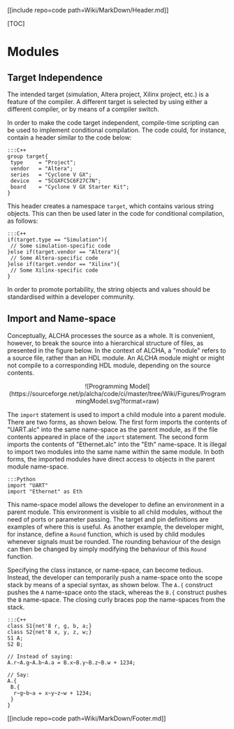 [[include repo=code path=Wiki/MarkDown/Header.md]]

[TOC]

# Modules
## Target Independence
The intended target (simulation, Altera project, Xilinx project, etc.) is a feature of the compiler.  A different target is selected by using either a different compiler, or by means of a compiler switch.

In order to make the code target independent, compile-time scripting can be used to implement conditional compilation.  The code could, for instance, contain a header similar to the code below:

    :::C++
    group target{
     type     = "Project";
     vendor   = "Altera";
     series   = "Cyclone V GX";
     device   = "5CGXFC5C6F27C7N";
     board    = "Cyclone V GX Starter Kit";
    }

This header creates a namespace `target`, which contains various string objects.  This can then be used later in the code for conditional compilation, as follows:

    :::C++
    if(target.type == "Simulation"){
     // Some simulation-specific code
    }else if(target.vendor == "Altera"){
     // Some Altera-specific code
    }else if(target.vendor == "Xilinx"){
     // Some Xilinx-specific code
    }

In order to promote portability, the string objects and values should be standardised within a developer community.

## Import and Name-space
Conceptually, ALCHA processes the source as a whole. It is convenient, however, to break the source into a hierarchical structure of files, as presented in the figure below.  In the context of ALCHA, a "module" refers to a source file, rather than an HDL module. An ALCHA module might or might not compile to a corresponding HDL module, depending on the source contents.

<center markdown>![Programming Model](https://sourceforge.net/p/alcha/code/ci/master/tree/Wiki/Figures/ProgrammingModel.svg?format=raw)</center>

The `import` statement is used to import a child module into a parent module. There are two forms, as shown below.  The first form imports the contents of "UART.alc" into the same name-space as the parent module, as if the file contents appeared in place of the `import` statement.  The second form imports the contents of "Ethernet.alc" into the "Eth" name-space.  It is illegal to import two modules into the same name within the same module.  In both forms, the imported modules have direct access to objects in the parent module name-space.

    :::Python
    import "UART"
    import "Ethernet" as Eth

This name-space model allows the developer to define an environment in a parent module. This environment is visible to all child modules, without the need of ports or parameter passing. The target and pin definitions are examples of where this is useful.  As another example, the developer might, for instance, define a `Round` function, which is used by child modules whenever signals must be rounded. The rounding behaviour of the design can then be changed by simply modifying the behaviour of this `Round` function.

Specifying the class instance, or name-space, can become tedious.  Instead, the developer can temporarily push a name-space onto the scope stack by means of a special syntax, as shown below. The `A.{` construct pushes the `A` name-space onto the stack, whereas the `B.{` construct pushes the `B` name-space. The closing curly braces pop the name-spaces from the stack.

    :::C++
    class S1{net'8 r, g, b, a;}
    class S2{net'8 x, y, z, w;}
    S1 A;
    S2 B;

    // Instead of saying:
    A.r~A.g~A.b~A.a = B.x~B.y~B.z~B.w + 1234;

    // Say:
    A.{
     B.{
      r~g~b~a = x~y~z~w + 1234;
     }
    }

[[include repo=code path=Wiki/MarkDown/Footer.md]]

